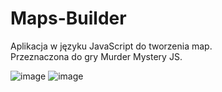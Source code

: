# Maps-Builder

Aplikacja w języku JavaScript do tworzenia map.<br>
Przeznaczona do gry Murder Mystery JS.

![image](https://user-images.githubusercontent.com/73580223/180605346-614ef5f2-cf4d-4f31-8882-b2f382785491.png)
![image](https://user-images.githubusercontent.com/73580223/180605357-79e1da01-8533-4fb4-bbab-7ed5e42f8993.png)
